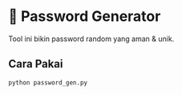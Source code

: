 # 🔑 Password Generator
Tool ini bikin password random yang aman & unik.

## Cara Pakai
```bash
python password_gen.py
